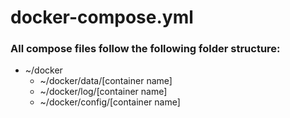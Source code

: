 # docker-compose.yml

### All compose files follow the following folder structure:

* ~/docker
  * ~/docker/data/[container name]
  * ~/docker/log/[container name]
  * ~/docker/config/[container name]
